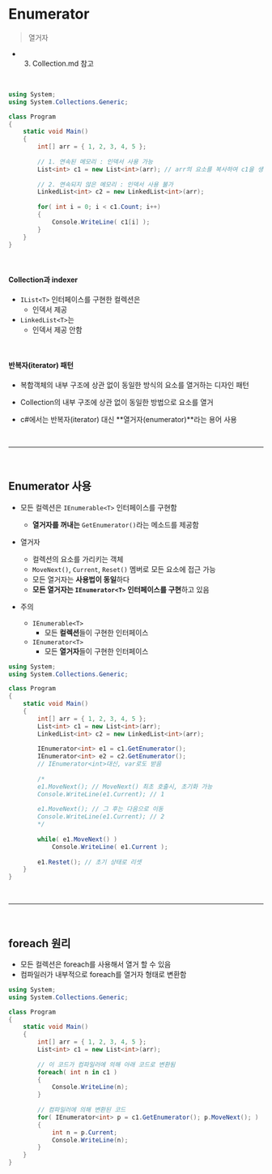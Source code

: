 # Enumerator

> 열거자

* 3. Collection.md 참고

<br>

```C#
using System;
using System.Collections.Generic;

class Program
{
    static void Main()
    {
        int[] arr = { 1, 2, 3, 4, 5 };
        
        // 1. 연속된 메모리 : 인덱서 사용 가능
        List<int> c1 = new List<int>(arr); // arr의 요소를 복사하여 c1을 생성
        
        // 2. 연속되지 않은 메모리 : 인덱서 사용 불가
        LinkedList<int> c2 = new LinkedList<int>(arr);
        
        for( int i = 0; i < c1.Count; i++)
        {
            Console.WriteLine( c1[i] );
        }
    }
}
```

<br>

#### Collection과 indexer

* `IList<T>` 인터페이스를 구현한 컬렉션은 
  * 인덱서 제공
* `LinkedList<T>`는 
  * 인덱서 제공 안함

<br>

#### 반복자(iterator) 패턴

* 복합객체의 내부 구조에 상관 없이 동일한 방식의 요소를 열거하는 디자인 패턴

* Collection의 내부 구조에 상관 없이 동일한 방법으로 요소를 열거
* c#에서는 반복자(iterator) 대신 **열거자(enumerator)**라는 용어 사용

<br>

---

<br>

## Enumerator 사용

* 모든 컬렉션은 `IEnumerable<T>` 인터페이스를 구현함
  * **열거자를 꺼내는** `GetEnumerator()`라는 메소드를 제공함

* 열거자
  * 컬렉션의 요소를 가리키는 객체
  * `MoveNext()`, `Current`, `Reset()` 멤버로 모든 요소에 접근 가능
  * 모든 열거자는 **사용법이 동일**하다
  * **모든 열거자는 `IEnumerator<T>` 인터페이스를 구현**하고 있음

* 주의
  * `IEnumerable<T>` 
    * 모든 **컬렉션**들이 구현한 인터페이스
  * `IEnumerator<T>`
    * 모든 **열거자**들이 구현한 인터페이스

```C#
using System;
using System.Collections.Generic;

class Program
{
    static void Main()
    {
        int[] arr = { 1, 2, 3, 4, 5 };
        List<int> c1 = new List<int>(arr);
        LinkedList<int> c2 = new LinkedList<int>(arr);
        
        IEnumerator<int> e1 = c1.GetEnumerator();
        IEnumerator<int> e2 = c2.GetEnumerator();
        // IEnumerator<int>대신, var로도 받음
        
        /*
        e1.MoveNext(); // MoveNext() 최초 호출시, 초기화 가능
        Console.WriteLine(e1.Current); // 1
        
        e1.MoveNext(); // 그 후는 다음으로 이동
        Console.WriteLine(e1.Current); // 2
        */
        
        while( e1.MoveNext() )
            Console.WriteLine( e1.Current );
        
        e1.Restet(); // 초기 상태로 리셋
    }
}
```

<br>

---

<br>

## foreach 원리

* 모든 컬렉션은 foreach를 사용해서 열거 할 수 있음
* 컴파일러가 내부적으로 foreach를 열거자 형태로 변환함 

```C#
using System;
using System.Collections.Generic;

class Program
{
    static void Main()
    {
        int[] arr = { 1, 2, 3, 4, 5 };
        List<int> c1 = new List<int>(arr);
      
        // 이 코드가 컴파일러에 의해 아래 코드로 변환됨
        foreach( int n in c1 )
        {
            Console.WriteLine(n);
        }
        
        // 컴파일러에 의해 변환된 코드
        for( IEnumerator<int> p = c1.GetEnumerator(); p.MoveNext(); )
        {
            int n = p.Current;
            Console.WriteLine(n);
        }
    }
}
```